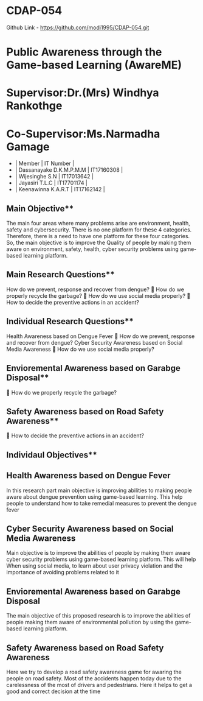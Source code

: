 # CDAP-054

Github Link - https://github.com/modi1995/CDAP-054.git

# Public Awareness through the Game-based Learning (AwareME)</h2>

# Supervisor:Dr.(Mrs) Windhya Rankothge
# Co-Supervisor:Ms.Narmadha Gamage
- | Member                   | IT Number  |
- | Dassanayake D.K.M.P.M.M    | IT17160308 |
- | Wijesinghe S.N             | IT17013642 |
- | Jayasiri T.L.C             | IT17701174 |
- | Keenawinna K.A.R.T         | IT17162142 |

## Main Objective**
The main four areas where many problems arise are environment, health, safety and cybersecurity.
There is no one platform for these 4 categories. Therefore, there is a need to have one platform for these four categories.
So, the main objective is to improve the Quality of people by making them aware on environment, safety, health, cyber security problems using game-based learning platform.
## Main Research Questions**
How do we prevent, response and recover from dengue? 
 How do we properly recycle the garbage?
 How do we use social media properly?
 How to decide the preventive actions in an accident?
## Individual Research Questions**
Health Awareness based on Dengue Fever
 How do we prevent, response and recover from dengue?
Cyber Security Awareness based on Social Media Awareness
 How do we use social media properly?
## Envioremental Awareness based on Garabge Disposal**
 How do we properly recycle the garbage?
 ## Safety Awareness based on Road Safety Awareness**
 How to decide the preventive actions in an accident?
## Individaul Objectives**
## Health Awareness based on Dengue Fever
In this research part main objective is improving abilities to making people aware about dengue prevention using game-based learning.
This help people to understand how to take remedial measures to prevent the dengue fever
## Cyber Security Awareness based on Social Media Awareness
Main objective is to improve the abilities of people by making them aware cyber security problems using game-based learning platform.
This will help When using social media, to learn about user privacy violation and the importance of avoiding problems related to it
## Envioremental Awareness based on Garabge Disposal
The main objective of this proposed research is to improve the abilities of people making them aware of environmental pollution by using the game-based learning platform.
## Safety Awareness based on Road Safety Awareness
Here we try to develop a road safety awareness game for awaring the people on road safety.
Most of the accidents happen today due to the carelessness of the most of drivers and pedestrians.
Here it helps to get a good and correct decision at the time
